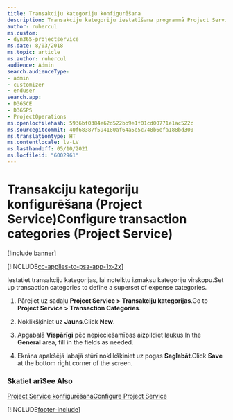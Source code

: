 ```yaml
---
title: Transakciju kategoriju konfigurēšana
description: Transakciju kategoriju iestatīšana programmā Project Service
author: ruhercul
ms.custom:
- dyn365-projectservice
ms.date: 8/03/2018
ms.topic: article
ms.author: ruhercul
audience: Admin
search.audienceType:
- admin
- customizer
- enduser
search.app:
- D365CE
- D365PS
- ProjectOperations
ms.openlocfilehash: 5936bf0384e62d522bb9e1f01cd00771e1ac522c
ms.sourcegitcommit: 40f68387f594180af64a5e5c748b6efa188bd300
ms.translationtype: HT
ms.contentlocale: lv-LV
ms.lasthandoff: 05/10/2021
ms.locfileid: "6002961"
---
```

# <a name="configure-transaction-categories-project-service"></a><span data-ttu-id="821e6-103">Transakciju kategoriju konfigurēšana (Project Service)</span><span class="sxs-lookup"><span data-stu-id="821e6-103">Configure transaction categories (Project Service)</span></span>

[!include [banner](../includes/psa-now-project-operations.md)]

[!INCLUDE[cc-applies-to-psa-app-1x-2x](../includes/cc-applies-to-psa-app-1x-2x.md)]

<span data-ttu-id="821e6-104">Iestatiet transakciju kategorijas, lai noteiktu izmaksu kategoriju virskopu.</span><span class="sxs-lookup"><span data-stu-id="821e6-104">Set up transaction categories to define a superset of expense categories.</span></span>  
  
1.  <span data-ttu-id="821e6-105">Pārejiet uz sadaļu **Project Service > Transakciju kategorijas**.</span><span class="sxs-lookup"><span data-stu-id="821e6-105">Go to **Project Service > Transaction Categories**.</span></span>  
  
2.  <span data-ttu-id="821e6-106">Noklikšķiniet uz **Jauns**.</span><span class="sxs-lookup"><span data-stu-id="821e6-106">Click **New**.</span></span>  
  
3.  <span data-ttu-id="821e6-107">Apgabalā **Vispārīgi** pēc nepieciešamības aizpildiet laukus.</span><span class="sxs-lookup"><span data-stu-id="821e6-107">In the **General** area, fill in the fields as needed.</span></span>  
  
4.  <span data-ttu-id="821e6-108">Ekrāna apakšējā labajā stūrī noklikšķiniet uz pogas **Saglabāt**.</span><span class="sxs-lookup"><span data-stu-id="821e6-108">Click **Save** at the bottom right corner of the screen.</span></span>  
  
### <a name="see-also"></a><span data-ttu-id="821e6-109">Skatiet arī</span><span class="sxs-lookup"><span data-stu-id="821e6-109">See Also</span></span>  
 [<span data-ttu-id="821e6-110">Project Service konfigurēšana</span><span class="sxs-lookup"><span data-stu-id="821e6-110">Configure Project Service</span></span>](../psa/configure.md)


[!INCLUDE[footer-include](../includes/footer-banner.md)]